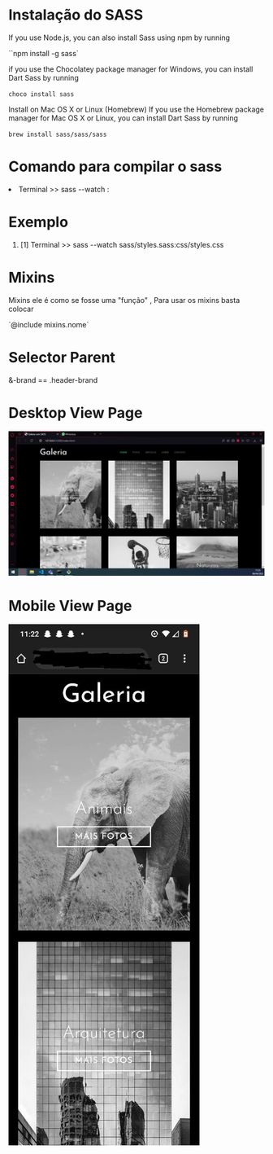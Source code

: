 # Instalação do SASS

<p>If you use Node.js, you can also install Sass using npm by running</p>

``npm install -g sass`

<p>if you use the Chocolatey package manager for Windows, you can install Dart Sass by running

`choco install sass`

<p>Install on Mac OS X or Linux (Homebrew)
If you use the Homebrew package manager for Mac OS X or Linux, you can install Dart Sass by running</p>

`brew install sass/sass/sass`

# Comando para compilar o sass

  <li>Terminal >> sass --watch <path do sass>:<arquivo que vai gerar do sass></li>

# Exemplo

<ol>
    <li>[1] Terminal >> sass --watch sass/styles.sass:css/styles.css</li>
</ol>

# Mixins

<p>Mixins ele é como se fosse uma "função" , Para usar os mixins basta colocar</p>
`@include mixins.nome`

# Selector Parent

&-brand == .header-brand

# Desktop View Page

<img src="./view-client/Desktop.jpeg" alt="Desktop view page">

# Mobile View Page

<img src="./view-client/Mobile.jpeg" alt="Mobile view page">
